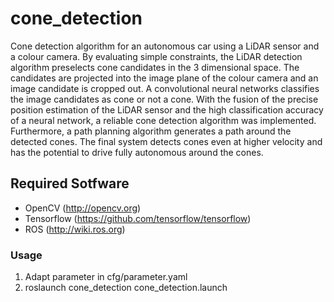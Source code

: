 # cone_detection
Cone detection algorithm for an autonomous car using a LiDAR sensor and a colour camera. By evaluating simple constraints, the LiDAR detection algorithm preselects cone candidates in the 3 dimensional space. The candidates are projected into the image plane of the colour camera and an image candidate is cropped out. A convolutional neural networks classifies the image candidates as cone or not a cone. With the fusion of the precise position estimation of the LiDAR sensor and the high classification accuracy of a neural network, a reliable cone detection algorithm was implemented. Furthermore, a path planning algorithm generates a path around the detected cones. The final system detects cones even at higher velocity and has the potential to drive fully autonomous around the cones.

## Required Sotfware
- OpenCV (http://opencv.org)
- Tensorflow (https://github.com/tensorflow/tensorflow)
- ROS (http://wiki.ros.org)

### Usage 
1. Adapt parameter in cfg/parameter.yaml
2. roslaunch cone_detection cone_detection.launch
